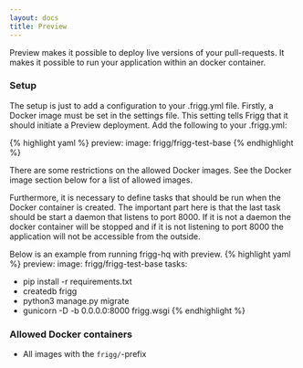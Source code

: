 ```yaml
---
layout: docs
title: Preview
---
```


Preview makes it possible to deploy live versions of your pull-requests.
It makes it possible to run your application within an docker container.

### Setup

The setup is just to add a configuration to your .frigg.yml file. Firstly,
a Docker image must be set in the settings file. This setting tells Frigg
that it should initiate a Preview deployment. Add the following to your
.frigg.yml:

{% highlight yaml %}
preview:
  image: frigg/frigg-test-base
{% endhighlight %}

There are some restrictions on the allowed Docker images. See the Docker
image section below for a list of allowed images.

Furthermore, it is necessary to define tasks that should be run when the
Docker container is created. The important part here is that the last task
should be start a daemon that listens to port 8000. If it is not a daemon
the docker container will be stopped and if it is not listening to port 8000
the application will not be accessible from the outside.

Below is an example from running frigg-hq with preview.
{% highlight yaml %}
preview:
  image: frigg/frigg-test-base
  tasks:
   - pip install -r requirements.txt
   - createdb frigg
   - python3 manage.py migrate
   - gunicorn -D -b 0.0.0.0:8000 frigg.wsgi
{% endhighlight %}


### Allowed Docker containers

* All images with the `frigg/`-prefix
